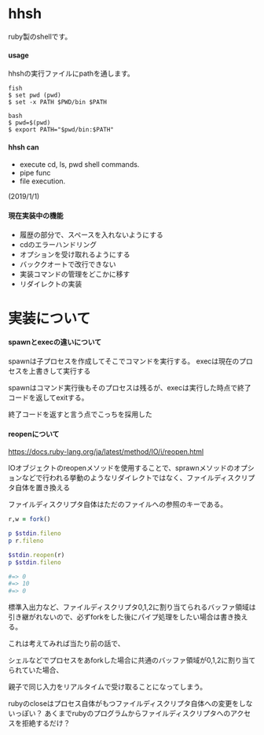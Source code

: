 # hhsh

ruby製のshellです。

#### usage

hhshの実行ファイルにpathを通します。
```
fish
$ set pwd (pwd)
$ set -x PATH $PWD/bin $PATH

bash
$ pwd=$(pwd)
$ export PATH="$pwd/bin:$PATH"
```

#### hhsh can

* execute cd, ls, pwd shell commands.
* pipe func
* file execution.

(2019/1/1)

#### 現在実装中の機能
* 履歴の部分で、スペースを入れないようにする
* cdのエラーハンドリング
* オプションを受け取れるようにする
* バッククオートで改行できない
* 実装コマンドの管理をどこかに移す
* リダイレクトの実装


# 実装について

#### spawnとexecの違いについて

spawnは子プロセスを作成してそこでコマンドを実行する。
execは現在のプロセスを上書きして実行する

spawnはコマンド実行後もそのプロセスは残るが、execは実行した時点で終了コードを返してexitする。

終了コードを返すと言う点でこっちを採用した

#### reopenについて
https://docs.ruby-lang.org/ja/latest/method/IO/i/reopen.html

IOオブジェクトのreopenメソッドを使用することで、sprawnメソッドのオプションなどで行われる挙動のようなリダイレクトではなく、ファイルディスクリプタ自体を置き換える

ファイルディスクリプタ自体はただのファイルへの参照のキーである。

```sample.rb
r,w = fork()

p $stdin.fileno
p r.fileno

$stdin.reopen(r)
p $stdin.fileno

#=> 0
#=> 10
#=> 0
```

標準入出力など、ファイルディスクリプタ0,1,2に割り当てられるバッファ領域は引き継がれないので、必ずforkをした後にパイプ処理をしたい場合は書き換える。

これは考えてみれば当たり前の話で、

シェルなどでプロセスをあforkした場合に共通のバッファ領域が0,1,2に割り当てられていた場合、

親子で同じ入力をリアルタイムで受け取ることになってしまう。

rubyのcloseはプロセス自体がもつファイルディスクリプタ自体への変更をしないっぽい？
あくまでrubyのプログラムからファイルディスクリプタへのアクセスを拒絶するだけ？
